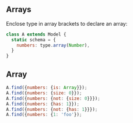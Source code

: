 ## Arrays

Enclose type in array brackets to declare an array:

```js
class A extends Model {
  static schema = {
    numbers: type.array(Number),
  }
}
```

## Array

```javascript
A.find({numbers: {is: Array}});
A.find({numbers: {size: 0}});
A.find({numbers: {not: {size: 0}}});
A.find({numbers: {has: 1}});
A.find({numbers: {not: {has: 1}}});
A.find({numbers: {1: 'foo'});
```
